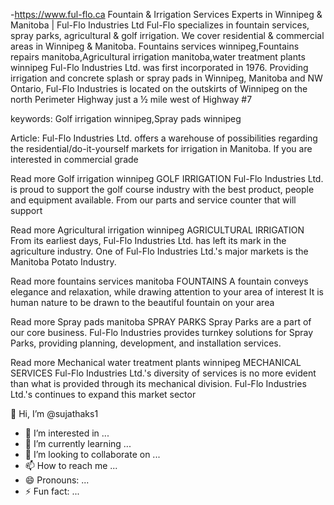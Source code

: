 -https://www.ful-flo.ca
Fountain & Irrigation Services Experts in Winnipeg & Manitoba |  Ful-Flo Industries Ltd
Ful-Flo specializes in fountain services, spray parks, agricultural & golf irrigation. We cover residential & commercial areas in Winnipeg & Manitoba.
Fountains services winnipeg,Fountains repairs manitoba,Agricultural irrigation manitoba,water treatment plants winnipeg
Ful-Flo Industries Ltd. was first incorporated in 1976. Providing irrigation and concrete splash or spray pads in Winnipeg, Manitoba and NW Ontario, Ful-Flo Industries is located on the outskirts of Winnipeg on the north Perimeter Highway just a ½ mile west of Highway #7

keywords:
Golf irrigation winnipeg,Spray pads winnipeg

Article:
Ful-Flo Industries Ltd. offers a warehouse of possibilities regarding the residential/do-it-yourself markets for irrigation in Manitoba. If you are interested in commercial grade

Read more 
Golf irrigation winnipeg
GOLF IRRIGATION
Ful-Flo Industries Ltd. is proud to support the golf course industry with the best product, people and equipment available. From our parts and service counter that will support

Read more 
Agricultural irrigation winnipeg
AGRICULTURAL IRRIGATION
From its earliest days, Ful-Flo Industries Ltd. has left its mark in the agriculture industry. One of Ful-Flo Industries Ltd.'s major markets is the Manitoba Potato Industry.

Read more 
fountains services manitoba
FOUNTAINS
A fountain conveys elegance and relaxation, while drawing attention to your area of interest It is human nature to be drawn to the beautiful fountain on your area

Read more 
Spray pads manitoba
SPRAY PARKS
Spray Parks are a part of our core business. Ful-Flo Industries provides turnkey solutions for Spray Parks, providing planning, development, and installation services.

Read more 
Mechanical water treatment plants winnipeg
MECHANICAL SERVICES
Ful-Flo Industries Ltd.'s diversity of services is no more evident than what is provided through its mechanical division. Ful-Flo Industries Ltd.'s continues to expand this market sector

 👋 Hi, I’m @sujathaks1
- 👀 I’m interested in ...
- 🌱 I’m currently learning ...
- 💞️ I’m looking to collaborate on ...
- 📫 How to reach me ...
- 😄 Pronouns: ...
- ⚡ Fun fact: ...

<!---
sujathaks1/sujathaks1 is a ✨ special ✨ repository because its `README.md` (this file) appears on your GitHub profile.
You can click the Preview link to take a look at your changes.
--->
